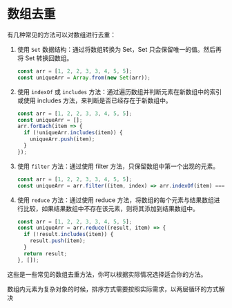 # 数组去重

有几种常见的方法可以对数组进行去重：

1. 使用 `Set` 数据结构：通过将数组转换为 Set，Set 只会保留唯一的值。然后再将 Set 转换回数组。

   ```javascript
   const arr = [1, 2, 2, 3, 3, 4, 5, 5];
   const uniqueArr = Array.from(new Set(arr));
   ```

2. 使用 `indexOf` 或 `includes` 方法：通过遍历数组并判断元素在新数组中的索引或使用 includes 方法，来判断是否已经存在于新数组中。

   ```javascript
   const arr = [1, 2, 2, 3, 3, 4, 5, 5];
   const uniqueArr = [];
   arr.forEach(item => {
     if (!uniqueArr.includes(item)) {
       uniqueArr.push(item);
     }
   });
   ```

3. 使用 `filter` 方法：通过使用 filter 方法，只保留数组中第一个出现的元素。

   ```javascript
   const arr = [1, 2, 2, 3, 3, 4, 5, 5];
   const uniqueArr = arr.filter((item, index) => arr.indexOf(item) === index);
   ```

4. 使用 `reduce` 方法：通过使用 reduce 方法，将数组的每个元素与结果数组进行比较，如果结果数组中不存在该元素，则将其添加到结果数组中。

   ```javascript
   const arr = [1, 2, 2, 3, 3, 4, 5, 5];
   const uniqueArr = arr.reduce((result, item) => {
     if (!result.includes(item)) {
       result.push(item);
     }
     return result;
   }, []);
   ```

这些是一些常见的数组去重方法，你可以根据实际情况选择适合你的方法。

数组内元素为复杂对象的时候，排序方式需要按照实际需求，以两层循环的方式解决
